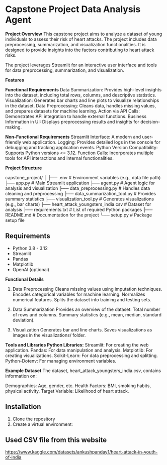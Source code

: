 # Capstone Project Data Analysis Agent

**Project Overview**
This capstone project aims to analyze a dataset of young individuals to assess their risk of heart attacks. The project includes data preprocessing, summarization, and visualization functionalities. It is designed to provide insights into the factors contributing to heart attack risks.

The project leverages Streamlit for an interactive user interface and tools for data preprocessing, summarization, and visualization.

**Features**

**Functional Requirements**
Data Summarization: Provides high-level insights into the dataset, including total rows, columns, and descriptive statistics.
Visualization: Generates bar charts and line plots to visualize relationships in the dataset.
Data Preprocessing: Cleans data, handles missing values, and prepares datasets for machine learning.
Action via API Calls: Demonstrates API integration to handle external functions.
Business Information in UI: Displays preprocessing results and insights for decision-making.


**Non-Functional Requirements**
Streamlit Interface: A modern and user-friendly web application.
Logging: Provides detailed logs in the console for debugging and tracking application events.
Python Version Compatibility: Supports Python versions <= 3.12.
Function Calls: Incorporates multiple tools for API interactions and internal functionalities.


**Project Structure**


capstone_project/
│
├── .env                      # Environment variables (e.g., data file path)
├── app.py                    # Main Streamlit application
├── agent.py                  # Agent logic for analysis and visualization
├── data_preprocessing.py     # Handles data cleaning and preprocessing
├── data_summarization_tool.py # Provides summary statistics
├── visualization_tool.py     # Generates visualizations (e.g., bar charts)
├── heart_attack_youngsters_india.csv # Dataset for analysis
├── requirements.txt          # List of required Python packages
├── README.md                 # Documentation for the project
└── setup.py                  # Package setup file

## Requirements
- Python 3.8 - 3.12
- Streamlit
- Pandas
- Matplotlib
- OpenAI (optional)

  
**Functional Details**

1. Data Preprocessing
Cleans missing values using imputation techniques.
Encodes categorical variables for machine learning.
Normalizes numerical features.
Splits the dataset into training and testing sets.

2. Data Summarization
Provides an overview of the dataset:
Total number of rows and columns.
Summary statistics (e.g., mean, median, standard deviation).

3. Visualization
Generates bar and line charts.
Saves visualizations as images in the visualizations/ folder.

**Tools and Libraries
Python Libraries:**
Streamlit: For creating the web application.
Pandas: For data manipulation and analysis.
Matplotlib: For creating visualizations.
Scikit-Learn: For data preprocessing and splitting.
Python-Dotenv: For managing environment variables.

**Example Dataset**
The dataset, heart_attack_youngsters_india.csv, contains information on:

Demographics: Age, gender, etc.
Health Factors: BMI, smoking habits, physical activity.
Target Variable: Likelihood of heart attack.

## Installation
1. Clone the repository
2. Create a virtual environment:

## Used CSV file from this website
https://www.kaggle.com/datasets/ankushpanday1/heart-attack-in-youth-of-india
